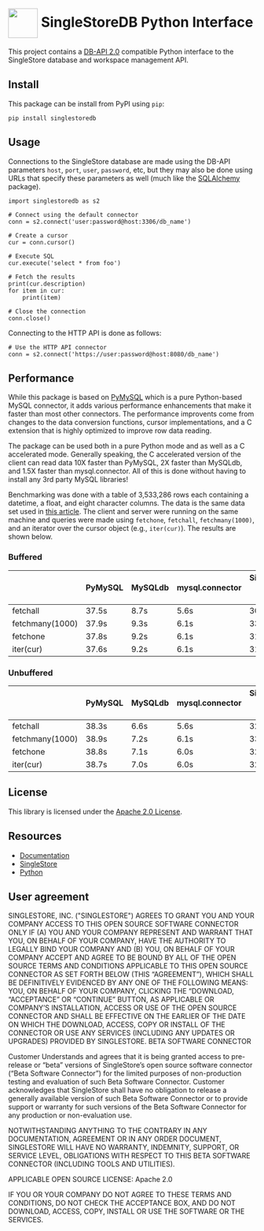 # <img src="https://github.com/singlestore-labs/singlestoredb-python/blob/main/resources/singlestore-logo.png" height="60" valign="middle"/> SingleStoreDB Python Interface

This project contains a [DB-API 2.0](https://www.python.org/dev/peps/pep-0249/)
compatible Python interface to the SingleStore database and workspace management API.

## Install

This package can be install from PyPI using `pip`:
```
pip install singlestoredb
```

## Usage

Connections to the SingleStore database are made using the DB-API parameters
`host`, `port`, `user`, `password`, etc, but they may also be done using
URLs that specify these parameters as well (much like the
[SQLAlchemy](https://www.sqlalchemy.org) package).
```
import singlestoredb as s2

# Connect using the default connector
conn = s2.connect('user:password@host:3306/db_name')

# Create a cursor
cur = conn.cursor()

# Execute SQL
cur.execute('select * from foo')

# Fetch the results
print(cur.description)
for item in cur:
    print(item)

# Close the connection
conn.close()
```

Connecting to the HTTP API is done as follows:
```
# Use the HTTP API connector
conn = s2.connect('https://user:password@host:8080/db_name')
```

## Performance

While this package is based on [PyMySQL](https://github.com/PyMySQL/PyMySQL)
which is a pure Python-based MySQL connector, it adds various performance
enhancements that make it faster than most other connectors. The performance
improvents come from changes to the data conversion functions, cursor implementations,
and a C extension that is highly optimized to improve row data reading.

The package can be used both in a pure Python mode and as well as a C accelerated
mode. Generally speaking, the C accelerated version of the client can read
data 10X faster than PyMySQL, 2X faster than MySQLdb, and 1.5X faster than
mysql.connector. All of this is done without having to install any 3rd party
MySQL libraries!

Benchmarking was done with a table of 3,533,286 rows each containing a datetime,
a float, and eight character columns. The data is the same data set used in
[this article](https://www.singlestore.com/blog/how-to-get-started-with-singlestore/).
The client and server were running on the same machine and queries were made
using `fetchone`, `fetchall`, `fetchmany(1000)`, and an iterator over the cursor
object (e.g., `iter(cur)`). The results are shown below.

### Buffered

|                         | PyMySQL | MySQLdb | mysql.connector | SingleStore (pure Python) | SingleStore |
|-------------------------|---------|---------|-----------------|---------------------------|-------------|
| fetchall                |   37.5s |    8.7s |            5.6s |                     30.6s |        3.8s |
| fetchmany(1000)         |   37.9s |    9.3s |            6.1s |                     33.1s |        4.0s |
| fetchone                |   37.8s |    9.2s |            6.1s |                     31.0s |        4.1s |
| iter(cur)               |   37.6s |    9.2s |            6.1s |                     31.1s |        4.2s |

### Unbuffered

|                         | PyMySQL | MySQLdb | mysql.connector | SingleStore (pure Python) | SingleStore |
|-------------------------|---------|---------|-----------------|---------------------------|-------------|
| fetchall                |   38.3s |    6.6s |            5.6s |                     32.1s |        5.6s |
| fetchmany(1000)         |   38.9s |    7.2s |            6.1s |                     33.2s |        6.0s |
| fetchone                |   38.8s |    7.1s |            6.0s |                     32.9s |        6.1s |
| iter(cur)               |   38.7s |    7.0s |            6.0s |                     32.4s |        6.2s |


## License

This library is licensed under the [Apache 2.0 License](https://raw.githubusercontent.com/singlestore-labs/singlestoredb-python/main/LICENSE?token=GHSAT0AAAAAABMGV6QPNR6N23BVICDYK5LAYTVK5EA).

## Resources

* [Documentation](https://singlestore-labs.github.io/singlestoredb-python)
* [SingleStore](https://singlestore.com)
* [Python](https://python.org)

## User agreement

SINGLESTORE, INC. ("SINGLESTORE") AGREES TO GRANT YOU AND YOUR COMPANY ACCESS TO THIS OPEN SOURCE SOFTWARE CONNECTOR ONLY IF (A) YOU AND YOUR COMPANY REPRESENT AND WARRANT THAT YOU, ON BEHALF OF YOUR COMPANY, HAVE THE AUTHORITY TO LEGALLY BIND YOUR COMPANY AND (B) YOU, ON BEHALF OF YOUR COMPANY ACCEPT AND AGREE TO BE BOUND BY ALL OF THE OPEN SOURCE TERMS AND CONDITIONS APPLICABLE TO THIS OPEN SOURCE CONNECTOR AS SET FORTH BELOW (THIS “AGREEMENT”), WHICH SHALL BE DEFINITIVELY EVIDENCED BY ANY ONE OF THE FOLLOWING MEANS: YOU, ON BEHALF OF YOUR COMPANY, CLICKING THE “DOWNLOAD, “ACCEPTANCE” OR “CONTINUE” BUTTON, AS APPLICABLE OR COMPANY’S INSTALLATION, ACCESS OR USE OF THE OPEN SOURCE CONNECTOR AND SHALL BE EFFECTIVE ON THE EARLIER OF THE DATE ON WHICH THE DOWNLOAD, ACCESS, COPY OR INSTALL OF THE CONNECTOR OR USE ANY SERVICES (INCLUDING ANY UPDATES OR UPGRADES) PROVIDED BY SINGLESTORE.
BETA SOFTWARE CONNECTOR

Customer Understands and agrees that it is  being granted access to pre-release or “beta” versions of SingleStore’s open source software connector (“Beta Software Connector”) for the limited purposes of non-production testing and evaluation of such Beta Software Connector. Customer acknowledges that SingleStore shall have no obligation to release a generally available version of such Beta Software Connector or to provide support or warranty for such versions of the Beta Software Connector  for any production or non-evaluation use.

NOTWITHSTANDING ANYTHING TO THE CONTRARY IN ANY DOCUMENTATION,  AGREEMENT OR IN ANY ORDER DOCUMENT, SINGLESTORE WILL HAVE NO WARRANTY, INDEMNITY, SUPPORT, OR SERVICE LEVEL, OBLIGATIONS WITH
RESPECT TO THIS BETA SOFTWARE CONNECTOR (INCLUDING TOOLS AND UTILITIES).

APPLICABLE OPEN SOURCE LICENSE: Apache 2.0

IF YOU OR YOUR COMPANY DO NOT AGREE TO THESE TERMS AND CONDITIONS, DO NOT CHECK THE ACCEPTANCE BOX, AND DO NOT DOWNLOAD, ACCESS, COPY, INSTALL OR USE THE SOFTWARE OR THE SERVICES.
